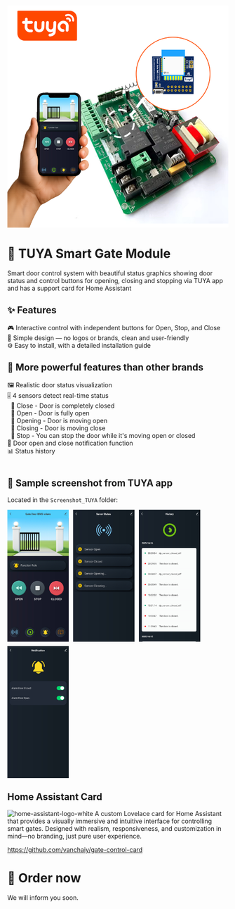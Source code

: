  <img src="./Screenshot_TUYA/TUYA_Smart_Gate_Module.png" alt="tuya"  />

# 🚪 TUYA Smart Gate Module
Smart door control system with beautiful status graphics showing door status and control buttons for opening, closing and stopping via TUYA app and has a support card for Home Assistant



## ✨ Features

🎮 Interactive control with independent buttons for Open, Stop, and Close <br>
🧼 Simple design — no logos or brands, clean and user-friendly <br>
⚙️ Easy to install, with a detailed installation guide <br>


## 💎 More powerful features than other brands
🖼️ Realistic door status visualization <br>
🎚️ 4 sensors detect real-time status <br>
    &nbsp;&nbsp;🔸 Close - Door is completely closed <br>
    &nbsp;&nbsp;🔸 Open - Door is fully open <br>
    &nbsp;&nbsp;🔸 Opening - Door is moving open <br>
    &nbsp;&nbsp;🔸 Closing - Door is moving close <br>
    &nbsp;&nbsp;🔸 Stop - You can stop the door while it's moving open or closed <br>
🔔 Door open and close notification function <br>
📊 Status history <br><br>


## 📸 Sample screenshot from TUYA app


Located in the `Screenshot_TUYA` folder:
<div style="display: flex; flex-wrap: wrap; gap: 10px;">
  <img src="./Screenshot_TUYA/Screenshot_20251019_144057_SmartLife.jpg" alt="Gate Screen" width="140" height="300"/>
  <img src="./Screenshot_TUYA/Screenshot_20251019_144103_SmartLife.jpg" alt="Gate Screen" width="140" height="300"/>
  <img src="./Screenshot_TUYA/Screenshot_20251019_144111_SmartLife.jpg" alt="Gate Screen" width="140" height="300"/>
  <img src="./Screenshot_TUYA/Screenshot_20251019_144117_SmartLife.jpg" alt="Gate Screen" width="140" height="300"/>
</div>


## Home Assistant Card
<img src="https://www.home-assistant.io/images/home-assistant-logo-white.svg" alt="home-assistant-logo-white" height="50"/>
A custom Lovelace card for Home Assistant that provides a visually immersive and intuitive interface for controlling smart gates. Designed with realism, responsiveness, and customization in mind—no branding, just pure user experience. <br>

https://github.com/vanchaiy/gate-control-card

# 🛒 Order now
We will inform you soon.
